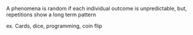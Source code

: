 A phenomena is random if each individual outcome is unpredictable, but, repetitions show a long term pattern

ex. 
Cards, dice, programming, coin flip